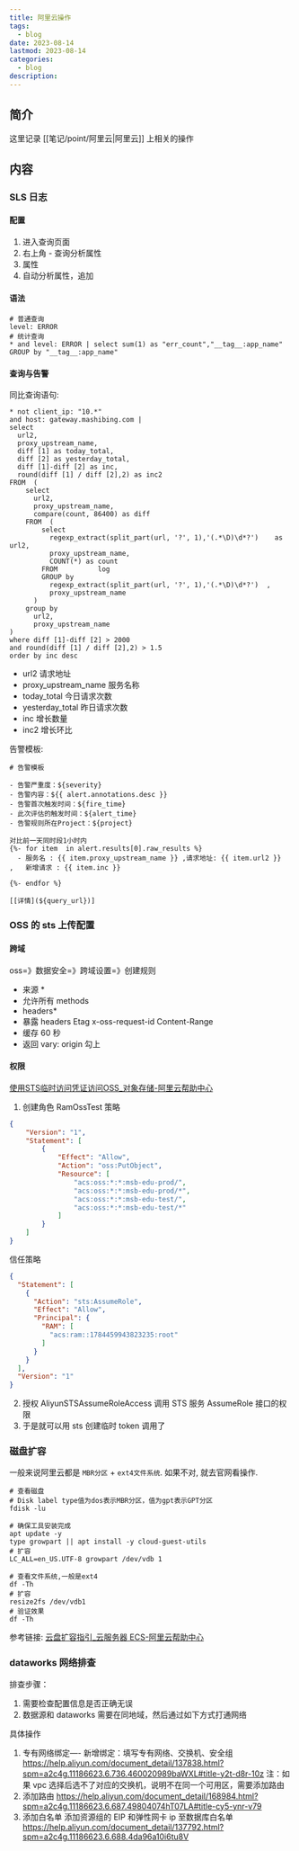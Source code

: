 ```yaml
---
title: 阿里云操作
tags:
  - blog
date: 2023-08-14
lastmod: 2023-08-14
categories:
  - blog
description: 
---
```


## 简介

这里记录 [[笔记/point/阿里云|阿里云]] 上相关的操作

## 内容

### SLS 日志

#### 配置

1. 进入查询页面
2. 右上角 - 查询分析属性
3. 属性
4. 自动分析属性，追加

#### 语法

```shell
# 普通查询
level: ERROR
# 统计查询
* and level: ERROR | select sum(1) as "err_count","__tag__:app_name" GROUP by "__tag__:app_name"
```

#### 查询与告警

同比查询语句:

```shell
* not client_ip: "10.*"
and host: gateway.mashibing.com |
select
  url2,
  proxy_upstream_name,
  diff [1] as today_total,
  diff [2] as yesterday_total,
  diff [1]-diff [2] as inc,
  round(diff [1] / diff [2],2) as inc2
FROM  (
    select
	  url2,
      proxy_upstream_name,
      compare(count, 86400) as diff
    FROM  (
        select
          regexp_extract(split_part(url, '?', 1),'(.*\D)\d*?')    as url2,
          proxy_upstream_name,
          COUNT(*) as count
        FROM          log
        GROUP by
          regexp_extract(split_part(url, '?', 1),'(.*\D)\d*?')  ,
          proxy_upstream_name
      )
    group by
	  url2,
      proxy_upstream_name
)
where diff [1]-diff [2] > 2000 
and round(diff [1] / diff [2],2) > 1.5
order by inc desc
```

- url2 请求地址
- proxy_upstream_name 服务名称
- today_total 今日请求次数
- yesterday_total 昨日请求次数
- inc 增长数量
- inc2 增长环比

告警模板:

```
# 告警模板

- 告警严重度：${severity}
- 告警内容：${{ alert.annotations.desc }}
- 告警首次触发时间：${fire_time}
- 此次评估的触发时间：${alert_time}
- 告警规则所在Project：${project}

对比前一天同时段1小时内
{%- for item  in alert.results[0].raw_results %}
  - 服务名 : {{ item.proxy_upstream_name }} ,请求地址: {{ item.url2 }}   ,   新增请求 : {{ item.inc }} 

{%- endfor %}

[[详情](${query_url})]
```

### OSS 的 sts 上传配置

#### 跨域

oss=》数据安全=》跨域设置=》创建规则

- 来源 *
- 允许所有 methods
- headers*
- 暴露 headers
Etag
x-oss-request-id
Content-Range
- 缓存 60 秒
- 返回 vary: origin 勾上

#### 权限

[使用STS临时访问凭证访问OSS\_对象存储-阿里云帮助中心](https://help.aliyun.com/document_detail/100624.html?spm=a2c4g.100624.0.0.74362a72rgKCUe)

1. 创建角色 RamOssTest
策略

```json
{
    "Version": "1",
    "Statement": [
        {
            "Effect": "Allow",
            "Action": "oss:PutObject",
            "Resource": [
                "acs:oss:*:*:msb-edu-prod/",
                "acs:oss:*:*:msb-edu-prod/*",
                "acs:oss:*:*:msb-edu-test/",
                "acs:oss:*:*:msb-edu-test/*"
            ]
        }
    ]
}
```

信任策略

```json
{
  "Statement": [
    {
      "Action": "sts:AssumeRole",
      "Effect": "Allow",
      "Principal": {
        "RAM": [
          "acs:ram::1784459943823235:root"
        ]
      }
    }
  ],
  "Version": "1"
}
```

2. 授权 AliyunSTSAssumeRoleAccess 调用 STS 服务 AssumeRole 接口的权限
3. 于是就可以用 sts 创建临时 token 调用了

### 磁盘扩容

一般来说阿里云都是 `MBR分区` + `ext4文件系统`. 如果不对, 就去官网看操作.

```shell
# 查看磁盘
# Disk label type值为dos表示MBR分区，值为gpt表示GPT分区
fdisk -lu

# 确保工具安装完成
apt update -y
type growpart || apt install -y cloud-guest-utils
# 扩容
LC_ALL=en_US.UTF-8 growpart /dev/vdb 1

# 查看文件系统,一般是ext4
df -Th
# 扩容
resize2fs /dev/vdb1
# 验证效果
df -Th
```

参考链接: [云盘扩容指引\_云服务器 ECS-阿里云帮助中心](https://help.aliyun.com/zh/ecs/user-guide/overview-19)

### dataworks 网络排查

排查步骤：

1. 需要检查配置信息是否正确无误
2. 数据源和 dataworks 需要在同地域，然后通过如下方式打通网络

具体操作

1. 专有网络绑定—- 新增绑定：填写专有网络、交换机、安全组
https://help.aliyun.com/document_detail/137838.html?spm=a2c4g.11186623.6.736.460020989baWXL#title-y2t-d8r-10z
注：如果 vpc 选择后选不了对应的交换机，说明不在同一个可用区，需要添加路由
2. 添加路由
https://help.aliyun.com/document_detail/168984.html?spm=a2c4g.11186623.6.687.49804074hT07LA#title-cy5-ynr-v79
3. 添加白名单
添加资源组的 EIP 和弹性网卡 ip 至数据库白名单
https://help.aliyun.com/document_detail/137792.html?spm=a2c4g.11186623.6.688.4da96a10i6tu8V
